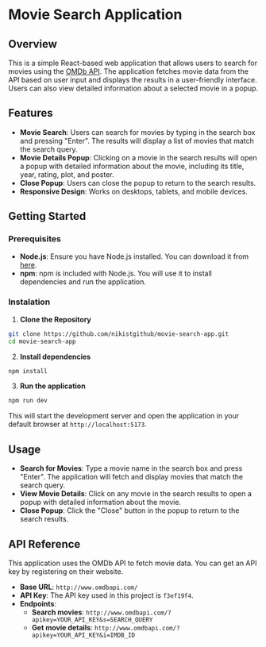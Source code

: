 # Movie Search Application

## Overview
This is a simple React-based web application that allows users to search for movies using the [OMDb API](https://www.omdbapi.com/). The application fetches movie data from the API based on user input and displays the results in a user-friendly interface. Users can also view detailed information about a selected movie in a popup.

## Features
- **Movie Search**: Users can search for movies by typing in the search box and pressing "Enter". The results will display a list of movies that match the search query.
- **Movie Details Popup**: Clicking on a movie in the search results will open a popup with detailed information about the movie, including its title, year, rating, plot, and poster.
- **Close Popup**: Users can close the popup to return to the search results.
- **Responsive Design**: Works on desktops, tablets, and mobile devices.

## Getting Started

### Prerequisites
- **Node.js**: Ensure you have Node.js installed. You can download it from [here](https://nodejs.org/en).
- **npm**: npm is included with Node.js. You will use it to install dependencies and run the application.

### Instalation
1. **Clone the Repository**

```bash
git clone https://github.com/nikistgithub/movie-search-app.git
cd movie-search-app
```
2. **Install dependencies**

```bash
npm install
```

3. **Run the application**

```bash
npm run dev
```

This will start the development server and open the application in your default browser at `http://localhost:5173`.

## Usage
- **Search for Movies**: Type a movie name in the search box and press "Enter". The application will fetch and display movies that match the search query.
- **View Movie Details**: Click on any movie in the search results to open a popup with detailed information about the movie.
- **Close Popup**: Click the "Close" button in the popup to return to the search results.

## API Reference
This application uses the OMDb API to fetch movie data. You can get an API key by registering on their website.

- **Base URL**: `http://www.omdbapi.com/`
- **API Key**: The API key used in this project is `f3ef19f4`.
- **Endpoints**:
    - **Search movies**: `http://www.omdbapi.com/?apikey=YOUR_API_KEY&s=SEARCH_QUERY`
    - **Get movie details**: `http://www.omdbapi.com/?apikey=YOUR_API_KEY&i=IMDB_ID`


